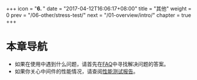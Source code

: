 +++
icon = "<b>6. </b>"
date = "2017-04-12T16:06:17+08:00"
title = "其他"
weight = 0
prev = "/06-other/stress-test/"
next = "/01-overview/intro/"
chapter = true
+++

# 本章导航

 - 如果在使用中遇到什么问题，请首先在[FAQ](/06-other/faq/)中寻找解决问题的答案。
 - 如果你关心中间件的性能情况，请查阅[性能测试报告](/06-other/stress-test/)。
